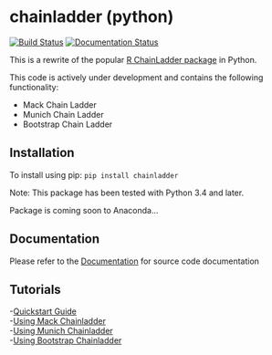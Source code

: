 # chainladder (python)
[![Build Status](https://travis-ci.org/jbogaardt/chainladder-python.svg?branch=master)](https://travis-ci.org/jbogaardt/chainladder-python)
[![Documentation Status](https://readthedocs.org/projects/chainladder-python/badge/?version=latest)](http://chainladder-python.readthedocs.io/en/latest/?badge=latest)

This is a rewrite of the popular [R ChainLadder package](https://github.com/mages/ChainLadder) in Python.

This code is actively under development and contains the following functionality:
  - Mack Chain Ladder
  - Munich Chain Ladder
  - Bootstrap Chain Ladder

## Installation
To install using pip:
`pip install chainladder`

Note: This package has been tested with Python 3.4 and later.

Package is coming soon to Anaconda...

## Documentation
Please refer to the [Documentation](http://chainladder-python.readthedocs.io/) for source code documentation

## Tutorials
 -[Quickstart Guide](http://chainladder-python.readthedocs.io/en/master/quickstart.html)  
 -[Using Mack Chainladder](http://chainladder-python.readthedocs.io/en/master/MackExample.html)  
 -[Using Munich Chainladder](http://chainladder-python.readthedocs.io/en/master/MunichExample.html)  
 -[Using Bootstrap Chainladder](http://chainladder-python.readthedocs.io/en/master/BootstrapExample.html)
 

